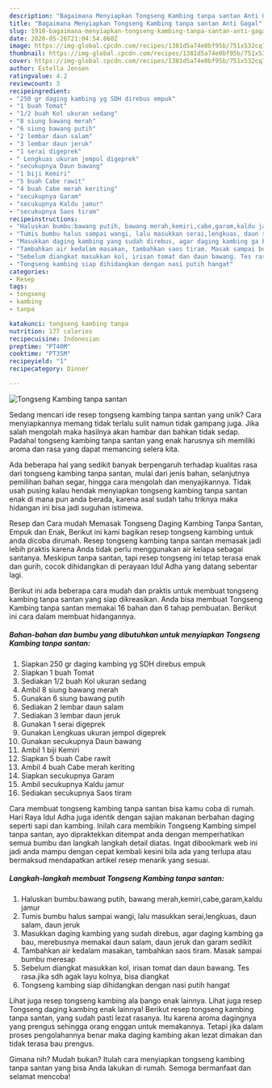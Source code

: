```yaml
---
description: "Bagaimana Menyiapkan Tongseng Kambing tanpa santan Anti Gagal"
title: "Bagaimana Menyiapkan Tongseng Kambing tanpa santan Anti Gagal"
slug: 1910-bagaimana-menyiapkan-tongseng-kambing-tanpa-santan-anti-gagal
date: 2020-05-26T21:04:54.860Z
image: https://img-global.cpcdn.com/recipes/1381d5a74e0bf95b/751x532cq70/tongseng-kambing-tanpa-santan-foto-resep-utama.jpg
thumbnail: https://img-global.cpcdn.com/recipes/1381d5a74e0bf95b/751x532cq70/tongseng-kambing-tanpa-santan-foto-resep-utama.jpg
cover: https://img-global.cpcdn.com/recipes/1381d5a74e0bf95b/751x532cq70/tongseng-kambing-tanpa-santan-foto-resep-utama.jpg
author: Estella Jensen
ratingvalue: 4.2
reviewcount: 3
recipeingredient:
- "250 gr daging kambing yg SDH direbus empuk"
- "1 buah Tomat"
- "1/2 buah Kol ukuran sedang"
- "8 siung bawang merah"
- "6 siung bawang putih"
- "2 lembar daun salam"
- "3 lembar daun jeruk"
- "1 serai digeprek"
- " Lengkuas ukuran jempol digeprek"
- "secukupnya Daun bawang"
- "1 biji Kemiri"
- "5 buah Cabe rawit"
- "4 buah Cabe merah keriting"
- "secukupnya Garam"
- "secukupnya Kaldu jamur"
- "secukupnya Saos tiram"
recipeinstructions:
- "Haluskan bumbu:bawang putih, bawang merah,kemiri,cabe,garam,kaldu jamur"
- "Tumis bumbu halus sampai wangi, lalu masukkan serai,lengkuas, daun salam, daun jeruk"
- "Masukkan daging kambing yang sudah direbus, agar daging kambing ga bau, merebusnya memakai daun salam, daun jeruk dan garam sedikit"
- "Tambahkan air kedalam masakan, tambahkan saos tiram. Masak sampai bumbu meresap"
- "Sebelum diangkat masukkan kol, irisan tomat dan daun bawang. Tes rasa.jika sdh agak layu kolnya, bisa diangkat"
- "Tongseng kambing siap dihidangkan dengan nasi putih hangat"
categories:
- Resep
tags:
- tongseng
- kambing
- tanpa

katakunci: tongseng kambing tanpa 
nutrition: 177 calories
recipecuisine: Indonesian
preptime: "PT40M"
cooktime: "PT35M"
recipeyield: "1"
recipecategory: Dinner

---
```



![Tongseng Kambing tanpa santan](https://img-global.cpcdn.com/recipes/1381d5a74e0bf95b/751x532cq70/tongseng-kambing-tanpa-santan-foto-resep-utama.jpg)

Sedang mencari ide resep tongseng kambing tanpa santan yang unik? Cara menyiapkannya memang tidak terlalu sulit namun tidak gampang juga. Jika salah mengolah maka hasilnya akan hambar dan bahkan tidak sedap. Padahal tongseng kambing tanpa santan yang enak harusnya sih memiliki aroma dan rasa yang dapat memancing selera kita.

Ada beberapa hal yang sedikit banyak berpengaruh terhadap kualitas rasa dari tongseng kambing tanpa santan, mulai dari jenis bahan, selanjutnya pemilihan bahan segar, hingga cara mengolah dan menyajikannya. Tidak usah pusing kalau hendak menyiapkan tongseng kambing tanpa santan enak di mana pun anda berada, karena asal sudah tahu triknya maka hidangan ini bisa jadi suguhan istimewa.

Resep dan Cara mudah Memasak Tongseng Daging Kambing Tanpa Santan, Empuk dan Enak, Berikut ini kami bagikan resep tongseng kambing untuk anda dicoba dirumah. Resep tongseng kambing tanpa santan memasak jadi lebih praktis karena Anda tidak perlu menggunakan air kelapa sebagai santanya. Meskipun tanpa santan, tapi resep tongseng ini tetap terasa enak dan gurih, cocok dihidangkan di perayaan Idul Adha yang datang sebentar lagi.


Berikut ini ada beberapa cara mudah dan praktis untuk membuat tongseng kambing tanpa santan yang siap dikreasikan. Anda bisa membuat Tongseng Kambing tanpa santan memakai 16 bahan dan 6 tahap pembuatan. Berikut ini cara dalam membuat hidangannya.

<!--inarticleads1-->

##### Bahan-bahan dan bumbu yang dibutuhkan untuk menyiapkan Tongseng Kambing tanpa santan:

1. Siapkan 250 gr daging kambing yg SDH direbus empuk
1. Siapkan 1 buah Tomat
1. Sediakan 1/2 buah Kol ukuran sedang
1. Ambil 8 siung bawang merah
1. Gunakan 6 siung bawang putih
1. Sediakan 2 lembar daun salam
1. Sediakan 3 lembar daun jeruk
1. Gunakan 1 serai digeprek
1. Gunakan  Lengkuas ukuran jempol digeprek
1. Gunakan secukupnya Daun bawang
1. Ambil 1 biji Kemiri
1. Siapkan 5 buah Cabe rawit
1. Ambil 4 buah Cabe merah keriting
1. Siapkan secukupnya Garam
1. Ambil secukupnya Kaldu jamur
1. Sediakan secukupnya Saos tiram


Cara membuat tongseng kambing tanpa santan bisa kamu coba di rumah. Hari Raya Idul Adha juga identik dengan sajian makanan berbahan daging seperti sapi dan kambing. Inilah cara membikin Tongseng Kambing simpel tanpa santan, ayo dipraktekkan ditempat anda dengan memperhatikan semua bumbu dan langkah langkah detail diatas. Ingat dibookmark web ini jadi anda mampu dengan cepat kembali kesini bila ada yang terlupa atau bermaksud mendapatkan artikel resep menarik yang sesuai. 

<!--inarticleads2-->

##### Langkah-langkah membuat Tongseng Kambing tanpa santan:

1. Haluskan bumbu:bawang putih, bawang merah,kemiri,cabe,garam,kaldu jamur
1. Tumis bumbu halus sampai wangi, lalu masukkan serai,lengkuas, daun salam, daun jeruk
1. Masukkan daging kambing yang sudah direbus, agar daging kambing ga bau, merebusnya memakai daun salam, daun jeruk dan garam sedikit
1. Tambahkan air kedalam masakan, tambahkan saos tiram. Masak sampai bumbu meresap
1. Sebelum diangkat masukkan kol, irisan tomat dan daun bawang. Tes rasa.jika sdh agak layu kolnya, bisa diangkat
1. Tongseng kambing siap dihidangkan dengan nasi putih hangat


Lihat juga resep tongseng kambing ala bango enak lainnya. Lihat juga resep Tongseng daging kambing enak lainnya! Berikut resep tongseng kambing tanpa santan, yang sudah pasti lezat rasanya. Itu karena aroma dagingnya yang prengus sehingga orang enggan untuk memakannya. Tetapi jika dalam proses pengolahannya benar maka daging kambing akan lezat dimakan dan tidak terasa bau prengus. 

Gimana nih? Mudah bukan? Itulah cara menyiapkan tongseng kambing tanpa santan yang bisa Anda lakukan di rumah. Semoga bermanfaat dan selamat mencoba!
